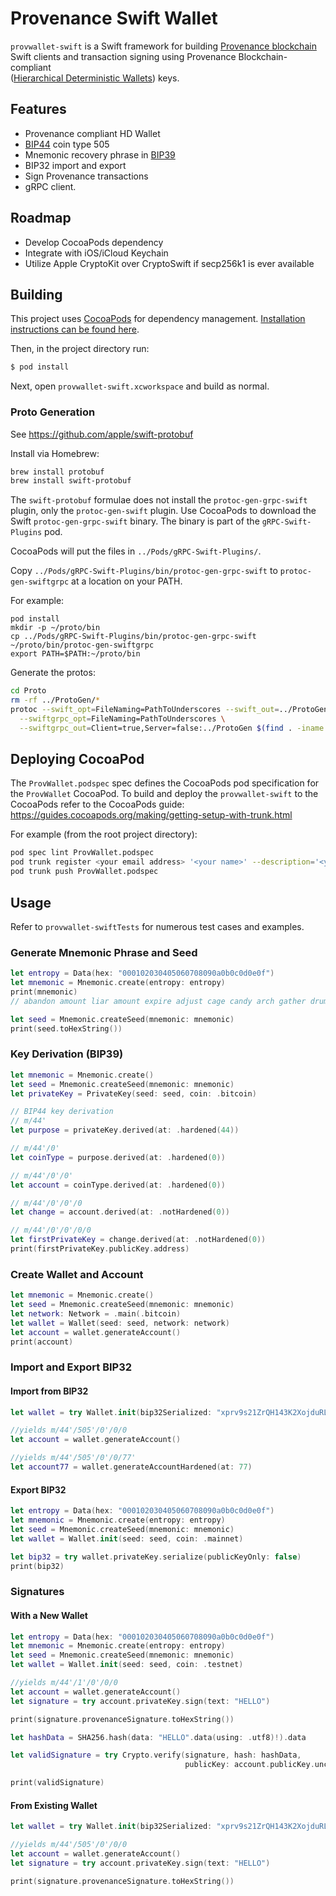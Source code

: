 # Provenance Swift Wallet 

`provwallet-swift` is a Swift framework for building [Provenance blockchain](https://github.com/provenance-io/provenance) Swift clients
and transaction signing using Provenance Blockchain-compliant  
([Hierarchical Deterministic Wallets](https://github.com/bitcoin/bips/blob/master/bip-0032.mediawiki)) keys.

## Features
- Provenance compliant HD Wallet
- [BIP44](https://github.com/satoshilabs/slips/blob/master/slip-0044.md) coin type 505  
- Mnemonic recovery phrase in [BIP39](https://github.com/bitcoin/bips/blob/master/bip-0039.mediawiki)
- BIP32 import and export  
- Sign Provenance transactions
- gRPC client.
                              
## Roadmap
- Develop CocoaPods dependency 
- Integrate with iOS/iCloud Keychain
- Utilize Apple CryptoKit over CryptoSwift if secp256k1 is ever available

## Building

This project uses [CocoaPods](https://guides.cocoapods.org/using/using-cocoapods.html) for
dependency management.  [Installation instructions can be found here](https://guides.cocoapods.org/using/getting-started.html#installation).

Then, in the project directory run:
```bash
$ pod install
````
Next, open `provwallet-swift.xcworkspace` and build as normal.

### Proto Generation

See https://github.com/apple/swift-protobuf

Install via Homebrew:
```bash
brew install protobuf
brew install swift-protobuf
```
The `swift-protobuf` formulae does not install the `protoc-gen-grpc-swift`
plugin, only the `protoc-gen-swift` plugin.  Use CocoaPods to download the
Swift `protoc-gen-grpc-swift` binary.  The binary is part of the `gRPC-Swift-Plugins`
pod.

CocoaPods will put the files in `../Pods/gRPC-Swift-Plugins/`.

Copy `../Pods/gRPC-Swift-Plugins/bin/protoc-gen-grpc-swift`
to `protoc-gen-swiftgrpc` at a location on your PATH.

For example:
```
pod install
mkdir -p ~/proto/bin
cp ../Pods/gRPC-Swift-Plugins/bin/protoc-gen-grpc-swift ~/proto/bin/protoc-gen-swiftgrpc          
export PATH=$PATH:~/proto/bin
```

Generate the protos:

```bash
cd Proto
rm -rf ../ProtoGen/*
protoc --swift_opt=FileNaming=PathToUnderscores --swift_out=../ProtoGen \
  --swiftgrpc_opt=FileNaming=PathToUnderscores \
  --swiftgrpc_out=Client=true,Server=false:../ProtoGen $(find . -iname "*.proto")  
```
    
## Deploying CocoaPod

The `ProvWallet.podspec` spec defines the CocoaPods pod specification for the
`ProvWallet` CocoaPod. To build and deploy the `provwallet-swift` to the CocoaPods
refer to the CocoaPods guide: https://guides.cocoapods.org/making/getting-setup-with-trunk.html

For example (from the root project directory):

```bash
pod spec lint ProvWallet.podspec
pod trunk register <your email address> '<your name>' --description='<your computer>'
pod trunk push ProvWallet.podspec       
```

## Usage
                                  
Refer to `provwallet-swiftTests` for numerous test cases and examples.

### Generate Mnemonic Phrase and Seed
```swift
let entropy = Data(hex: "000102030405060708090a0b0c0d0e0f")
let mnemonic = Mnemonic.create(entropy: entropy)
print(mnemonic)
// abandon amount liar amount expire adjust cage candy arch gather drum buyer

let seed = Mnemonic.createSeed(mnemonic: mnemonic)
print(seed.toHexString())
```
### Key Derivation (BIP39)

```swift
let mnemonic = Mnemonic.create()
let seed = Mnemonic.createSeed(mnemonic: mnemonic)
let privateKey = PrivateKey(seed: seed, coin: .bitcoin)

// BIP44 key derivation
// m/44'
let purpose = privateKey.derived(at: .hardened(44))

// m/44'/0'
let coinType = purpose.derived(at: .hardened(0))

// m/44'/0'/0'
let account = coinType.derived(at: .hardened(0))

// m/44'/0'/0'/0
let change = account.derived(at: .notHardened(0))

// m/44'/0'/0'/0/0
let firstPrivateKey = change.derived(at: .notHardened(0))
print(firstPrivateKey.publicKey.address)
```

### Create Wallet and Account
```swift
let mnemonic = Mnemonic.create()
let seed = Mnemonic.createSeed(mnemonic: mnemonic)
let network: Network = .main(.bitcoin)
let wallet = Wallet(seed: seed, network: network)
let account = wallet.generateAccount()
print(account)
```

### Import and Export BIP32

#### Import from BIP32
```swift
let wallet = try Wallet.init(bip32Serialized: "xprv9s21ZrQH143K2XojduRLQnU8D8K59KSBoMuQKGx8dW3NBitFDMkYGiJPwZdanjZonM7eXvcEbxwuGf3RdkCyyXjsbHSkwtLnJcsZ9US42Gd")

//yields m/44'/505'/0'/0/0
let account = wallet.generateAccount()

//yields m/44'/505'/0'/0/77'
let account77 = wallet.generateAccountHardened(at: 77)
```
    
#### Export BIP32
```swift
let entropy = Data(hex: "000102030405060708090a0b0c0d0e0f")
let mnemonic = Mnemonic.create(entropy: entropy)
let seed = Mnemonic.createSeed(mnemonic: mnemonic)
let wallet = Wallet.init(seed: seed, coin: .mainnet)

let bip32 = try wallet.privateKey.serialize(publicKeyOnly: false)
print(bip32)
```

### Signatures

#### With a New Wallet
```swift
let entropy = Data(hex: "000102030405060708090a0b0c0d0e0f")
let mnemonic = Mnemonic.create(entropy: entropy)
let seed = Mnemonic.createSeed(mnemonic: mnemonic)
let wallet = Wallet.init(seed: seed, coin: .testnet)

//yields m/44'/1'/0'/0/0
let account = wallet.generateAccount()
let signature = try account.privateKey.sign(text: "HELLO")

print(signature.provenanceSignature.toHexString())

let hashData = SHA256.hash(data: "HELLO".data(using: .utf8)!).data

let validSignature = try Crypto.verify(signature, hash: hashData,
                                       publicKey: account.publicKey.uncompressedPublicKey)

print(validSignature)
```

#### From Existing Wallet
```swift
let wallet = try Wallet.init(bip32Serialized: "xprv9s21ZrQH143K2XojduRLQnU8D8K59KSBoMuQKGx8dW3NBitFDMkYGiJPwZdanjZonM7eXvcEbxwuGf3RdkCyyXjsbHSkwtLnJcsZ9US42Gd")

//yields m/44'/505'/0'/0/0
let account = wallet.generateAccount()
let signature = try account.privateKey.sign(text: "HELLO")

print(signature.provenanceSignature.toHexString())
```
